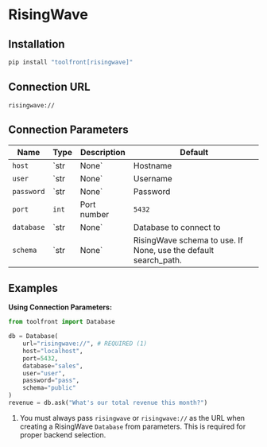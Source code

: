 # RisingWave

## Installation

```bash
pip install "toolfront[risingwave]"
```

## Connection URL

```
risingwave://
```

## Connection Parameters

| Name                     | Type                                        | Description                                                                                                                                                                                                                                                                                                                                 | Default           |
|--------------------------|---------------------------------------------|---------------------------------------------------------------------------------------------------------------------------------------------------------------------------------------------------------------------------------------------------------------------------------------------------------------------------------------------|-------------------|
| `host`                   | `str | None`                                | Hostname                                                                                                                                                                                                                                                                                                                                    | `None`            |
| `user`                   | `str | None`                                | Username                                                                                                                                                                                                                                                                                                                                    | `None`            |
| `password`               | `str | None`                                | Password                                                                                                                                                                                                                                                                                                                                    | `None`            |
| `port`                   | `int`                                       | Port number                                                                                                                                                                                                                                                                                                                                 | `5432`            |
| `database`               | `str | None`                                | Database to connect to                                                                                                                                                                                                                                                                                                                      | `None`            |
| `schema`                 | `str | None`                                | RisingWave schema to use. If None, use the default search_path.                                                                                                                                                                                                                                                                            | `None`            |

## Examples

**Using Connection Parameters:**
```python
from toolfront import Database

db = Database(
    url="risingwave://", # REQUIRED (1)
    host="localhost",
    port=5432,
    database="sales",
    user="user",
    password="pass",
    schema="public"
)
revenue = db.ask("What's our total revenue this month?")
```

1. You must always pass `risingwave` or `risingwave://` as the URL when creating a RisingWave `Database` from parameters. This is required for proper backend selection.